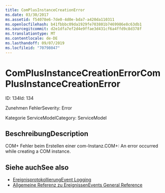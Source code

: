 ```yaml
---
title: ComPlusInstanceCreationError
ms.date: 03/30/2017
ms.assetid: f54078e6-7de0-4d0e-bda7-a420da110311
ms.openlocfilehash: b41fbbbc09da1929fe703801b7469986e8c63db1
ms.sourcegitcommit: d2e1dfa7ef2d4e9ffae3d431cf6a4ffd9c8d378f
ms.translationtype: MT
ms.contentlocale: de-DE
ms.lasthandoff: 09/07/2019
ms.locfileid: "70798047"
---
```

# <a name="complusinstancecreationerror"></a><span data-ttu-id="fd8c1-102">ComPlusInstanceCreationError</span><span class="sxs-lookup"><span data-stu-id="fd8c1-102">ComPlusInstanceCreationError</span></span>
<span data-ttu-id="fd8c1-103">ID: 134</span><span class="sxs-lookup"><span data-stu-id="fd8c1-103">Id: 134</span></span>  
  
 <span data-ttu-id="fd8c1-104">Zunehmen Fehler</span><span class="sxs-lookup"><span data-stu-id="fd8c1-104">Severity: Error</span></span>  
  
 <span data-ttu-id="fd8c1-105">Kategorie ServiceModel</span><span class="sxs-lookup"><span data-stu-id="fd8c1-105">Category: ServiceModel</span></span>  
  
## <a name="description"></a><span data-ttu-id="fd8c1-106">Beschreibung</span><span class="sxs-lookup"><span data-stu-id="fd8c1-106">Description</span></span>  
 <span data-ttu-id="fd8c1-107">COM+ Fehler beim Erstellen einer com-Instanz.</span><span class="sxs-lookup"><span data-stu-id="fd8c1-107">COM+: An error occurred while creating a COM instance.</span></span>  
  
## <a name="see-also"></a><span data-ttu-id="fd8c1-108">Siehe auch</span><span class="sxs-lookup"><span data-stu-id="fd8c1-108">See also</span></span>

- [<span data-ttu-id="fd8c1-109">Ereignisprotokollierung</span><span class="sxs-lookup"><span data-stu-id="fd8c1-109">Event Logging</span></span>](index.md)
- [<span data-ttu-id="fd8c1-110">Allgemeine Referenz zu Ereignissen</span><span class="sxs-lookup"><span data-stu-id="fd8c1-110">Events General Reference</span></span>](events-general-reference.md)
